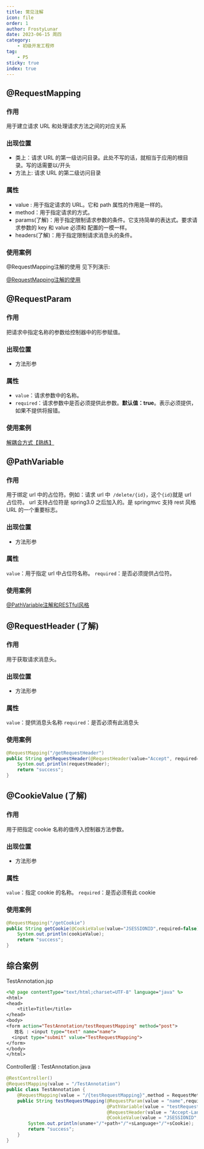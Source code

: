 ```yaml
---
title: 常见注解
icon: file
order: 1
author: FrostyLunar
date: 2023-06-15 周四
category:
	- 初级开发工程师
tag:
	- P5
sticky: true
index: true
---
```



## @RequestMapping

### 作用

用于建立请求 URL 和处理请求方法之间的对应关系

### 出现位置

- 类上：请求 URL 的第一级访问目录。此处不写的话，就相当于应用的根目录。写的话需要以/开头
- 方法上:  请求 URL 的第二级访问目录

### 属性

- value : 用于指定请求的 URL。它和 path 属性的作用是一样的。
- method：用于指定请求的方式。
- params(了解)：用于指定限制请求参数的条件。它支持简单的表达式。要求请求参数的 key 和 value 必须和 配置的一模一样。
- headers(了解)：用于指定限制请求消息头的条件。

### 使用案例

@RequestMapping注解的使用 见下列演示: 

[@RequestMapping注解的使用](../05_路径映射与RESTful风格/路径映射与RESTful风格.md#@RequestMapping注解的使用)

## @RequestParam

### 作用

把请求中指定名称的参数给控制器中的形参赋值。

### 出现位置

-  方法形参

### 属性

- `value`：请求参数中的名称。
- `required`：请求参数中是否必须提供此参数。**默认值：true**。表示必须提供，如果不提供将报错。

### 使用案例

[解耦合方式【熟练】](../06_请求参数的处理/请求参数的处理.md#解耦合方式【熟练】)

## @PathVariable

### 作用

用于绑定 url 中的占位符。例如：请求 url 中` /delete/{id}`，这个`{id}`就是 url 占位符。 url 支持占位符是 spring3.0 之后加入的。是 springmvc 支持 rest 风格 URL 的一个重要标志。

### 出现位置

-  方法形参

### 属性

`value`：用于指定 url 中占位符名称。
`required`：是否必须提供占位符。

### 使用案例

[@PathVariable注解和RESTful风格](../05_路径映射与RESTful风格/路径映射与RESTful风格.md#@PathVariable注解和RESTful风格)

## @RequestHeader (了解)

### 作用

用于获取请求消息头。

### 出现位置

-  方法形参

### 属性

`value`：提供消息头名称
`required`：是否必须有此消息头 

### 使用案例

```Java
@RequestMapping("/getRequestHeader") 
public String getRequestHeader(@RequestHeader(value="Accept", required=false)String requestHeader){ 
    System.out.println(requestHeader); 
    return "success"; 
}
```

## @CookieValue (了解)

### 作用

用于把指定 cookie 名称的值传入控制器方法参数。

### 出现位置

-  方法形参

### 属性

`value`：指定 cookie 的名称。
`required`：是否必须有此 cookie

### 使用案例

```Java
@RequestMapping("/getCookie") 
public String getCookie(@CookieValue(value="JSESSIONID",required=false) String cookieValue){ 
    System.out.println(cookieValue); 
    return "success"; 
} 
```


## 综合案例

TestAnnotation.jsp
```JSP
<%@ page contentType="text/html;charset=UTF-8" language="java" %>
<html>
<head>
    <title>Title</title>
</head>
<body>
<form action="TestAnnotation/testRequestMapping" method="post">
   姓名 : <input type="text" name="name">
  <input type="submit" value="TestRequestMapping">
</form>
</body>
</html>
```

Controller层 : TestAnnotation.java
```Java
@RestController()
@RequestMapping(value = "/TestAnnotation")
public class TestAnnotation {
    @RequestMapping(value = "/{testRequestMapping}",method = RequestMethod.POST,params={"name!=root"},headers = {"Host=localhost:8080"})
    public String testRequestMapping(@RequestParam(value = "name",required = false) String uname,
                                     @PathVariable(value = "testRequestMapping",required = false) String path,
                                     @RequestHeader(value = "Accept-Language",required = false) String sLanguage,
                                     @CookieValue(value = "JSESSIONID",required = false) String sCookie){
        System.out.println(uname+"/"+path+"/"+sLanguage+"/"+sCookie);
        return "success";
    }
}
```